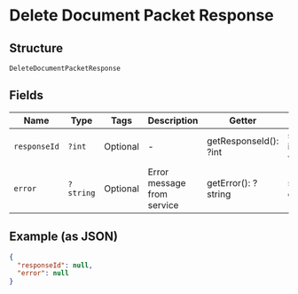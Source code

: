 
# Delete Document Packet Response

## Structure

`DeleteDocumentPacketResponse`

## Fields

| Name | Type | Tags | Description | Getter | Setter |
|  --- | --- | --- | --- | --- | --- |
| `responseId` | `?int` | Optional | - | getResponseId(): ?int | setResponseId(?int responseId): void |
| `error` | `?string` | Optional | Error message from service | getError(): ?string | setError(?string error): void |

## Example (as JSON)

```json
{
  "responseId": null,
  "error": null
}
```

